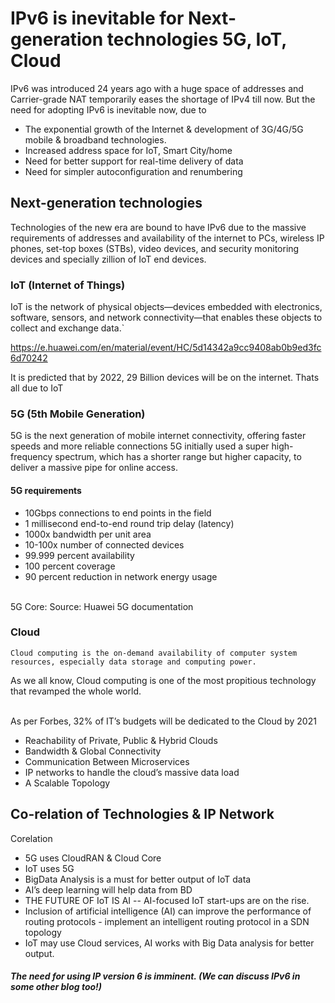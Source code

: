 # IPv6 is inevitable for Next-generation technologies 5G, IoT, Cloud

IPv6 was introduced 24 years ago with a huge space of addresses and Carrier-grade NAT temporarily eases the shortage of IPv4 till now.
But the need for adopting IPv6 is inevitable now, due to

- The exponential growth of the Internet & development of 3G/4G/5G  mobile & broadband technologies.
- Increased address space for IoT, Smart City/home
- Need for better support for real-time delivery of data
- Need for simpler autoconfiguration and renumbering

## Next-generation technologies

Technologies of the new era are bound to have IPv6 due to the massive requirements of addresses and availability of the internet to PCs, wireless IP phones, set-top boxes (STBs), video devices, and security monitoring devices and specially zillion of IoT end devices. 

### IoT (Internet of Things)
IoT is the network of physical objects—devices embedded with electronics, software, sensors, and network connectivity—that enables these objects to collect and exchange data.`

https://e.huawei.com/en/material/event/HC/5d14342a9cc9408ab0b9ed3fc6d70242 </br>

It is predicted that by 2022, 29 Billion devices will be on the internet. Thats all due to IoT

### 5G (5th Mobile Generation)
5G is the next generation of mobile internet connectivity, offering faster speeds and more reliable connections
5G initially used a super high-frequency spectrum, which has a shorter range but higher capacity, to deliver a massive pipe for online access. 

#### 5G requirements
- 10Gbps connections to end points in the field  
- 1 millisecond end-to-end round trip delay (latency) 
- 1000x bandwidth per unit area
- 10-100x number of connected devices 
- 99.999 percent availability 
- 100 percent coverage
- 90 percent reduction in network energy usage

</br>
5G Core: Source: Huawei 5G documentation

### Cloud
    Cloud computing is the on-demand availability of computer system resources, especially data storage and computing power.
As we all know, Cloud computing is one of the most propitious technology that revamped the whole world.

</br>
As per Forbes, 32% of IT’s budgets will be dedicated to the Cloud by 2021 

- Reachability of Private, Public & Hybrid Clouds
- Bandwidth & Global Connectivity
- Communication Between Microservices
- IP networks to handle the cloud’s massive data load
- A Scalable Topology

## Co-relation of Technologies & IP Network

Corelation

- 5G uses CloudRAN & Cloud Core
- IoT uses 5G
- BigData Analysis is a must for better output of IoT data
- AI’s deep learning will help data from BD
- THE FUTURE OF IoT IS AI -- AI-focused IoT start-ups are on the rise.
- Inclusion of artificial intelligence (AI) can improve the performance of routing protocols - implement an intelligent routing protocol in a SDN topology
- IoT may use Cloud services, AI works with Big Data analysis for better output.

##### The need for using IP version 6 is imminent. (We can discuss IPv6 in some other blog too!)

 
